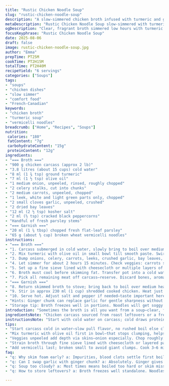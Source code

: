 ```yaml
---
title: "Rustic Chicken Noodle Soup"
slug: "rustic-chicken-noodle-soup"
description: "A slow-simmered chicken broth infused with turmeric and ginger, sharpened by a touch of olive oil. Carcass and veggies slowly yield flavor under low heat for 2 ¼ hours. Strain then chill to skim fat easily. Vermicelli noodles soak in fresh parsley aroma. Chicken meat adds body. Substitutes include ginger for garlic and olive oil for vegetable oil for a slightly warmer note. Techniques focus on clear broth and flexible timing using visual and tactile cues rather than the clock."
metaDescription: "Rustic Chicken Noodle Soup slow-simmered with turmeric and ginger in a clear broth. Skim fat after chilling, add vermicelli and shredded chicken for hearty bowls."
ogDescription: "Clear, fragrant broth simmered low hours with turmeric. Vermicelli noodles soak fresh parsley aroma. Chicken added late to keep tender, warm soup every time."
focusKeyphrase: "Rustic Chicken Noodle Soup"
date: 2025-08-06
draft: false
image: rustic-chicken-noodle-soup.jpg
author: "Emma"
prepTime: PT25M
cookTime: PT2H15M
totalTime: PT2H40M
recipeYield: "6 servings"
categories: ["Soups"]
tags:
- "soups"
- "chicken dishes"
- "slow simmer"
- "comfort food"
- "French-Canadian"
keywords:
- "chicken broth"
- "turmeric soup"
- "vermicelli noodles"
breadcrumb: ["Home", "Recipes", "Soups"]
nutrition: 
 calories: "180"
 fatContent: "7g"
 carbohydrateContent: "15g"
 proteinContent: "12g"
ingredients:
- "=== Broth ==="
- "900 g chicken carcass (approx 2 lb)"
- "3.8 litres (about 15 cups) cold water"
- "8 ml (1 ¾ tsp) ground turmeric"
- "7 ml (1 ½ tsp) olive oil"
- "1 medium onion, unpeeled, rinsed, roughly chopped"
- "2 celery stalks, cut into chunks"
- "2 medium carrots, unpeeled, chopped"
- "1 leek, white and light green parts only, chopped"
- "2 small cloves garlic, unpeeled, crushed"
- "2 dried bay leaves"
- "12 ml (2 ½ tsp) kosher salt"
- "2 ml (½ tsp) cracked black peppercorns"
- "Handful of fresh parsley stems"
- "=== Garnish ==="
- "20 ml (1 ¼ tbsp) chopped fresh flat-leaf parsley"
- "65 g (about ½ cup) broken wheat vermicelli noodles"
instructions:
- "=== Broth ==="
- "1. Carcass submerged in cold water, slowly bring to boil over medium heat. Watch closely; as soon as bubbles rise steadily, skim the foam and scum with a fine mesh skimmer or ladle. Patience here; this clarifies broth better and avoids bitterness. Usually 5–7 minutes depending on heat source."
- "2. Mix turmeric with olive oil in small bowl till smooth paste. Swirl into broth—oil helps turmeric disperse evenly so no clumps. Turmeric adds earthiness and vibrant color rather than heat."
- "3. Dump onions, celery, carrots, leeks, crushed garlic, bay leaves, salt, peppercorns, and cilantro stems in. Reduce to the lowest simmer—the broth should barely bubble. Cover partially, leave lid ajar to let some steam escape but retain heat. You want a gentle cooking, not a boil that turns cloudy broth."
- "4. Let simmer for about 2 hours 15 minutes. Check veggies: carrots should start softening but hold shape; broth will deepen in color and smell fragrant with turmeric and aromatics. No hurry. If impatient, risk greasy or unfinished flavors."
- "5. Set up a fine sieve lined with cheesecloth or multiple layers of paper towel over a large clean pot. Pour broth slowly, filtering out solids. Press gently if you want maximum flavor, but no squeezing hard to avoid cloudiness from broken veggies."
- "6. Broth must cool before skimming fat. Transfer pot into a cold water bath or fridge for 2 hours. Fat congeals on surface. Scrap off with spoon or paper towel. If rushed, line sieve with thick paper towels and filter hot broth slowly to trap fat. I prefer chilling; clearer broth every time."
- "7. Pick all remaining meat off carcass—reserve. Discard bones, aromatics."
- "=== Garnish ==="
- "8. Return skimmed broth to stove; bring back to boil over medium heat. Add chopped parsley, then broken vermicelli noodles. They cook fast; watch their texture closely. 3–6 minutes usually. Noodles should be tender but still with bite, not mushy."
- "9. Stir in approx 230 ml (1 cup) shredded cooked chicken. Heat just enough to warm chicken through. Overheating dries the meat and clouds broth."
- "10. Serve hot. Adjust salt and pepper if needed—taste important here. If too salty, a splash of water helps."
- "Hints: Ginger chunk can replace garlic for gentle sharpness without overwhelming. Olive oil lends richness compared to vegetable oil's neutrality. Parsley can be swapped for cilantro or basil for herbal twist."
- "Storage tip: Broth freezes well in portions. Noodles will get soggy so add fresh at serving. Chicken meat keeps for 2 days refrigerated."
introduction: "Sometimes the broth is all you want from a soup—clear, fragrant, rich without grease pooling. Carcass simmered slow, skin and cartilage giving flavor without muddiness if you keep the mirror-like skim. Turmeric thrown in with oil for even color and warm aroma, replacing little known pinch of ginger for garlic here, makes it subtly exotic. Vermicelli broken up in small bits, melt soft but intact once cooked a few minutes. Chicken meat folded in late to stay tender. Learned to chill broth before degreasing—that’s the real trick. Old ways tried blending raw carrot or celery juices, no. Patience and low heat. Broth sediments tank faith but that skim makes magic."
ingredientsNote: "Chicken carcass sourced from roast leftovers or a fresh whole fryer cleaned and broken down. Water volume adjusted to give enough broth but not dilute flavors; remember veggies release water. Turmeric dosage less than original to avoid bitterness; turmeric is strong. Olive oil adds fruitier notes—swap back to vegetable oil to keep neutral, or use butter for richness if dietary allowances relax. Onion unpeeled adds depth and color through cooked skins. Bay leaves not crushed or broken to avoid bitterness. Chose vermicelli broken small to avoid giant soup ‘chunks’. Parsley chopped fresh brings bright finish. Garlic replaced by ginger chunk to twist flavor profile and aid digestion. Season during and at the end. Salt quantity flexible depending on sodium preference and salt type."
instructionsNote: "Start with cold water on carcass; cold draws protein and flavor out steadily. Skim within first boil; foam means impurities and blood settling. Turmeric with oil prevents clumping and uneven color patches in broth. Low simmer prevents cloudiness caused by violent boiling breaking bones and veggies apart; keep lid slightly off for controlled evaporation. Straining through fine cloth or paper towel cuts vegetable chunks from broth—careful not to press too hard else break solids causing cloudiness. Chill broth to solidify fats for easy removal, or trick filter hot broth carefully through paper towel-lined sieve. Adding noodles only at the end guarantees tenderness with no starch dumping into broth early. Meat added fresh warms in broth at final stage to prevent drying out. Taste focus before serving—broth sometimes needs salt adjustment post-cooking. Freeze broth separately from noodles. Kitchen disasters usually come from fast boil or skipping degrease. Lessons learned: waiting pays off in clearer broth and an aroma that fills the kitchen without oily film."
tips:
- "Start carcass cold in water—slow pull flavor, no rushed boil else cloudy, bitter. Skim foam just as bubbles rise steady. Foam = impurities, removing it means a clean broth. Patience. Use fine skimmer, avoid stirring once simmering starts. Heat low, barely bubbles. Don’t seal lid tight; lid ajar traps heat, lets some steam escape—no aggressive rolling boil."
- "Mix turmeric with olive oil first in bowl—that stops clumping, helps even spread in broth. Left dry turmeric dumps color unevenly, gritty splotches. Olive oil lends fruit notes too. Can swap vegetable oil but less fragrant. Butter adds richness but can cloud. Ginger chunk replaces garlic for sharper but less pungent flavor, less biting; keeps broth clearer, digestive aid too."
- "Veggies unpeeled add depth via skins—onion especially. Chop roughly, drop in whole or chunked. Bay leaves whole, never crushed—crushing brings bitterness. Low simmer 2+ hours breaks down aromas but keeps broth translucent. Check carrots for slight softening not mushy. Herbs stalks (parsley/cilantro) for subtle base notes, not overpowering."
- "Strain broth through fine sieve lined with cheesecloth or layered paper towels. Press gently for max flavor but no squeezing—squeeze = veggie particles in broth = cloudiness. Chill broth fully before removing fat—fat congeals, scoop easily. Rushing, trap fat by filtering hot broth through thick towel layers but result differs. Learned chilling is best step. Clear broth has no oily sheen."
- "Add vermicelli last; broken small to avoid giant clumps. Cook 3–6 minutes max. Watch noodle texture carefully—soft but still firm to bite, no mush or pasty. Fold shredded cooked chicken in last, just warm through. Overheat = dry meat, cloudy broth. Adjust salt and pepper final step—taste always shifts after simmering noodles and meat mixed in."
faq:
- "q: Why skim foam early? a: Impurities, blood clots settle first boil. Removes off-flavors, prevents murky broth. Skip this and broth cloudy, bitter taste rises quickly. Foam means proteins denature, get cooked out. Stirring stirs them back up, cloudiness starts."
- "q: Can I swap garlic with ginger chunk? a: Absolutely. Ginger gives warmth without strong pungency. Garlic strong, can cloud broth, ginger less so. If no ginger, skip garlic, or use mild shallots instead. Each twist changes broth character; ginger is easier on digestion, subtle aroma boosts."
- "q: Soup too cloudy? a: Most times means boiled too hard or skim missed early. Also pressing solids during strain crushes bits into broth. Fix by lower heat, skim often. Chill broth and remove fat after. Filter through fine cloth multiple times helps if still murky. Patience key."
- "q: How to store leftovers? a: Broth freezes well standalone. Noodles soggy if frozen combined. Store noodles separately in fridge; add fresh when reheating broth. Chicken meat stays 2 days refrigerated. For longer, freeze broth in portioned containers. Reheat gently to avoid drying chicken, clouding broth."

---
```

